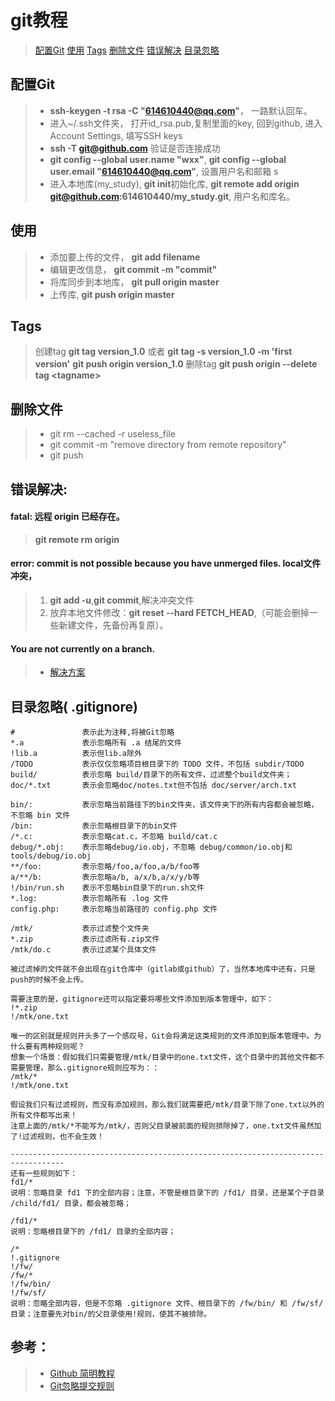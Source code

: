 # git教程
> [配置Git](#配置Git)
> [使用](#使用)
> [Tags](#Tags)
> [删除文件](#删除文件)
> [错误解决](#错误解决)
> [目录忽略](#目录忽略)

## 配置Git
> + **ssh-keygen -t rsa -C "614610440@qq.com"**， 一路默认回车。
> + 进入~/.ssh文件夹， 打开id_rsa.pub,复制里面的key, 回到github, 进入Account Settings, 填写SSH keys
> + **ssh -T git@github.com** 验证是否连接成功
> + **git config --global user.name "wxx"**,  **git config --global user.email "614610440@qq.com"**,  设置用户名和邮箱  s
> + 进入本地库(my_study), **git init**初始化库, **git remote add origin git@github.com:614610440/my_study.git**, 用户名和库名。

## 使用
> + 添加要上传的文件， **git add filename**
> + 编辑更改信息， **git commit -m "commit"**
> + 将库同步到本地库， **git pull origin master**
> + 上传库, **git push origin master**

## Tags
> 创建tag **git tag version_1.0** 或者 **git tag -s version_1.0 -m 'first version'**
> **git push origin version_1.0**
> 删除tag **git push origin --delete tag \<tagname>**

## 删除文件
> + git rm --cached -r useless_file
> + git commit -m "remove directory from remote repository"
> + git push

## 错误解决:

#### fatal: 远程 origin 已经存在。
> **git remote rm origin**  

#### error: commit is not possible because you have unmerged files. local文件冲突，
> 1. **git add -u**,**git commit**,解决冲突文件
> 2. 放弃本地文件修改：**git reset --hard FETCH_HEAD**,（可能会删掉一些新建文件，先备份再复原）。

#### You are not currently on a branch.
> + [解决方案](https://blog.csdn.net/xinguan1267/article/details/39028789)

## 目录忽略( .gitignore)
```
#               表示此为注释,将被Git忽略  
*.a             表示忽略所有 .a 结尾的文件  
!lib.a          表示但lib.a除外  
/TODO           表示仅仅忽略项目根目录下的 TODO 文件，不包括 subdir/TODO  
build/          表示忽略 build/目录下的所有文件，过滤整个build文件夹；  
doc/*.txt       表示会忽略doc/notes.txt但不包括 doc/server/arch.txt  
   
bin/:           表示忽略当前路径下的bin文件夹，该文件夹下的所有内容都会被忽略，不忽略 bin 文件  
/bin:           表示忽略根目录下的bin文件  
/*.c:           表示忽略cat.c，不忽略 build/cat.c  
debug/*.obj:    表示忽略debug/io.obj，不忽略 debug/common/io.obj和tools/debug/io.obj  
**/foo:         表示忽略/foo,a/foo,a/b/foo等  
a/**/b:         表示忽略a/b, a/x/b,a/x/y/b等  
!/bin/run.sh    表示不忽略bin目录下的run.sh文件  
*.log:          表示忽略所有 .log 文件  
config.php:     表示忽略当前路径的 config.php 文件  
   
/mtk/           表示过滤整个文件夹  
*.zip           表示过滤所有.zip文件  
/mtk/do.c       表示过滤某个具体文件  
   
被过滤掉的文件就不会出现在git仓库中（gitlab或github）了，当然本地库中还有，只是push的时候不会上传。  
   
需要注意的是，gitignore还可以指定要将哪些文件添加到版本管理中，如下：  
!*.zip  
!/mtk/one.txt  
   
唯一的区别就是规则开头多了一个感叹号，Git会将满足这类规则的文件添加到版本管理中。为什么要有两种规则呢？  
想象一个场景：假如我们只需要管理/mtk/目录中的one.txt文件，这个目录中的其他文件都不需要管理，那么.gitignore规则应写为：：  
/mtk/*  
!/mtk/one.txt  
   
假设我们只有过滤规则，而没有添加规则，那么我们就需要把/mtk/目录下除了one.txt以外的所有文件都写出来！  
注意上面的/mtk/*不能写为/mtk/，否则父目录被前面的规则排除掉了，one.txt文件虽然加了!过滤规则，也不会生效！  
   
----------------------------------------------------------------------------------  
还有一些规则如下：  
fd1/*  
说明：忽略目录 fd1 下的全部内容；注意，不管是根目录下的 /fd1/ 目录，还是某个子目录 /child/fd1/ 目录，都会被忽略；  
   
/fd1/*  
说明：忽略根目录下的 /fd1/ 目录的全部内容；  
   
/*  
!.gitignore  
!/fw/   
/fw/*  
!/fw/bin/  
!/fw/sf/  
说明：忽略全部内容，但是不忽略 .gitignore 文件、根目录下的 /fw/bin/ 和 /fw/sf/ 目录；注意要先对bin/的父目录使用!规则，使其不被排除。  
```

##  参考：
> + [Github 简明教程](http://www.runoob.com/w3cnote/git-guide.html)
> + [Git忽略提交规则](https://www.cnblogs.com/kevingrace/p/5690241.html)

